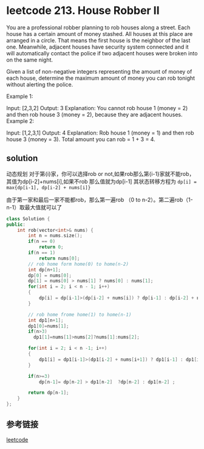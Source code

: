 # leetcode 213. House Robber II

You are a professional robber planning to rob houses along a street. Each house has a certain amount of money stashed. All houses at this place are arranged in a circle. That means the first house is the neighbor of the last one. Meanwhile, adjacent houses have security system connected and it will automatically contact the police if two adjacent houses were broken into on the same night.

Given a list of non-negative integers representing the amount of money of each house, determine the maximum amount of money you can rob tonight without alerting the police.

Example 1:

Input: [2,3,2]
Output: 3
Explanation: You cannot rob house 1 (money = 2) and then rob house 3 (money = 2),
             because they are adjacent houses.
Example 2:

Input: [1,2,3,1]
Output: 4
Explanation: Rob house 1 (money = 1) and then rob house 3 (money = 3).
             Total amount you can rob = 1 + 3 = 4.

## solution

动态规划
对于第{i}家，你可以选择rob or not,如果rob那么第{i-1}家就不能rob，其值为dp[i-2]+nums[i],如果不rob 那么值就为dp[i-1]
其状态转移方程为
`dp[i] = max{dp[i-1], dp[i-2] + nums[i]}`

由于第一家和最后一家不能都rob，那么第一遍rob （0 to n-2）。第二遍rob（1-n-1）取最大值就可以了

```c++
class Solution {
public:
    int rob(vector<int>& nums) {
        int n = nums.size();
        if(n == 0)
            return 0;
        if(n == 1)
            return nums[0];
        // rob home form home(0) to home(n-2)
        int dp[n+1];
        dp[0] = nums[0];
        dp[1] = nums[0] > nums[1] ? nums[0] : nums[1];
        for(int i = 2; i < n - 1; i++)
        {
            dp[i] = dp[i-1]>(dp[i-2] + nums[i]) ? dp[i-1] : dp[i-2] + nums[i];
        }

        // rob home frome home(1) to home(n-1)
        int dp1[n+1];
        dp1[0]=nums[1];
        if(n>3)
          dp1[1]=nums[1]>nums[2]?nums[1]:nums[2];

        for(int i = 2; i < n -1; i++)
        {
            dp1[i] = dp1[i-1]>(dp1[i-2] + nums[i+1]) ? dp1[i-1] : dp1[i-2] + nums[i+1];
        }

        if(n>=3)
            dp[n-1]= dp[n-2] > dp1[n-2]  ?dp[n-2] : dp1[n-2] ;

        return dp[n-1];
    }
};
```

## 参考链接

[leetcode](https://leetcode.com/problems/house-robber-ii/)